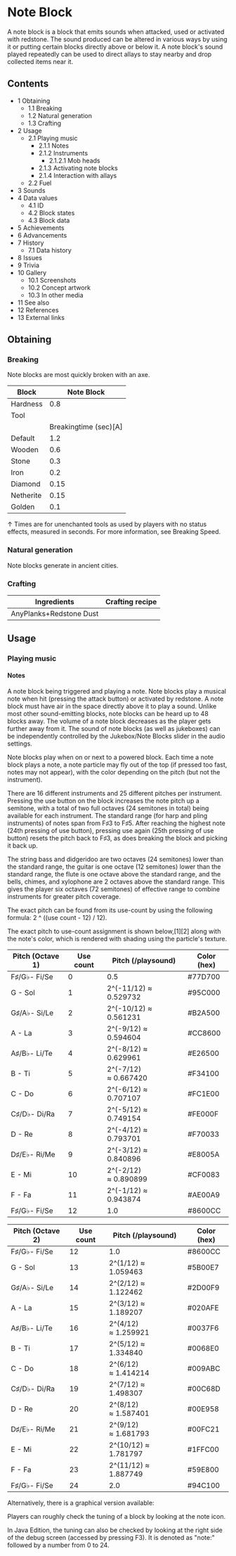 # Note Block
A note block is a block that emits sounds when attacked, used or activated with redstone. The sound produced can be altered in various ways by using it or putting certain blocks directly above or below it. A note block's sound played repeatedly can be used to direct allays to stay nearby and drop collected items near it.

## Contents
- 1 Obtaining
	- 1.1 Breaking
	- 1.2 Natural generation
	- 1.3 Crafting
- 2 Usage
	- 2.1 Playing music
		- 2.1.1 Notes
		- 2.1.2 Instruments
			- 2.1.2.1 Mob heads
		- 2.1.3 Activating note blocks
		- 2.1.4 Interaction with allays
	- 2.2 Fuel
- 3 Sounds
- 4 Data values
	- 4.1 ID
	- 4.2 Block states
	- 4.3 Block data
- 5 Achievements
- 6 Advancements
- 7 History
	- 7.1 Data history
- 8 Issues
- 9 Trivia
- 10 Gallery
	- 10.1 Screenshots
	- 10.2 Concept artwork
	- 10.3 In other media
- 11 See also
- 12 References
- 13 External links

## Obtaining
### Breaking
Note blocks are most quickly broken with an axe.

| Block     | Note Block            |
|-----------|-----------------------|
| Hardness  | 0.8                   |
| Tool      |                       |
|           | Breakingtime (sec)[A] |
| Default   | 1.2                   |
| Wooden    | 0.6                   |
| Stone     | 0.3                   |
| Iron      | 0.2                   |
| Diamond   | 0.15                  |
| Netherite | 0.15                  |
| Golden    | 0.1                   |


↑ Times are for unenchanted tools as used by players with no status effects, measured in seconds. For more information, see Breaking Speed.


### Natural generation
Note blocks generate in ancient cities.

### Crafting
| Ingredients             | Crafting recipe |
|-------------------------|-----------------|
| AnyPlanks+Redstone Dust |                 |

## Usage
### Playing music
#### Notes
A note block being triggered and playing a note.
Note blocks play a musical note when hit (pressing the attack button) or activated by redstone. A note block must have air in the space directly above it to play a sound. Unlike most other sound-emitting blocks, note blocks can be heard up to 48 blocks away. The volume of a note block decreases as the player gets further away from it. The sound of note blocks (as well as jukeboxes) can be independently controlled by the Jukebox/Note Blocks slider in the audio settings.

Note blocks play when on or next to a powered block. Each time a note block plays a note, a note particle may fly out of the top (if pressed too fast, notes may not appear), with the color depending on the pitch (but not the instrument).

There are 16 different instruments and 25 different pitches per instrument. Pressing the use button on the block increases the note pitch up a semitone, with a total of two full octaves (24 semitones in total) being available for each instrument. The standard range (for harp and pling instruments) of notes span from F♯3 to F♯5. After reaching the highest note (24th pressing of use button), pressing use again (25th pressing of use button) resets the pitch back to F♯3, as does breaking the block and picking it back up.

The string bass and didgeridoo are two octaves (24 semitones) lower than the standard range, the guitar is one octave (12 semitones) lower than the standard range, the flute is one octave above the standard range, and the bells, chimes, and xylophone are 2 octaves above the standard range. This gives the player six octaves (72 semitones) of effective range to combine instruments for greater pitch coverage.

The exact pitch can be found from its use-count by using the following formula: 2 ^ ((use count - 12) / 12).

The exact pitch to use-count assignment is shown below,[1][2] along with the note's color, which is rendered with shading using the particle's texture.

| Pitch (Octave 1) | Use count | Pitch (/playsound)    | Color (hex) |
|------------------|-----------|-----------------------|-------------|
| F♯/G♭- Fi/Se     | 0         | 0.5                   | #77D700     |
| G - Sol          | 1         | 2^(-11/12) ≈ 0.529732 | #95C000     |
| G♯/A♭- Si/Le     | 2         | 2^(-10/12) ≈ 0.561231 | #B2A500     |
| A - La           | 3         | 2^(-9/12) ≈ 0.594604  | #CC8600     |
| A♯/B♭- Li/Te     | 4         | 2^(-8/12) ≈ 0.629961  | #E26500     |
| B - Ti           | 5         | 2^(-7/12) ≈ 0.667420  | #F34100     |
| C - Do           | 6         | 2^(-6/12) ≈ 0.707107  | #FC1E00     |
| C♯/D♭- Di/Ra     | 7         | 2^(-5/12) ≈ 0.749154  | #FE000F     |
| D - Re           | 8         | 2^(-4/12) ≈ 0.793701  | #F70033     |
| D♯/E♭- Ri/Me     | 9         | 2^(-3/12) ≈ 0.840896  | #E8005A     |
| E - Mi           | 10        | 2^(-2/12) ≈ 0.890899  | #CF0083     |
| F - Fa           | 11        | 2^(-1/12) ≈ 0.943874  | #AE00A9     |
| F♯/G♭- Fi/Se     | 12        | 1.0                   | #8600CC     |

| Pitch (Octave 2) | Use count | Pitch (/playsound)   | Color (hex) |
|------------------|-----------|----------------------|-------------|
| F♯/G♭- Fi/Se     | 12        | 1.0                  | #8600CC     |
| G - Sol          | 13        | 2^(1/12) ≈ 1.059463  | #5B00E7     |
| G♯/A♭- Si/Le     | 14        | 2^(2/12) ≈ 1.122462  | #2D00F9     |
| A - La           | 15        | 2^(3/12) ≈ 1.189207  | #020AFE     |
| A♯/B♭- Li/Te     | 16        | 2^(4/12) ≈ 1.259921  | #0037F6     |
| B - Ti           | 17        | 2^(5/12) ≈ 1.334840  | #0068E0     |
| C - Do           | 18        | 2^(6/12) ≈ 1.414214  | #009ABC     |
| C♯/D♭- Di/Ra     | 19        | 2^(7/12) ≈ 1.498307  | #00C68D     |
| D - Re           | 20        | 2^(8/12) ≈ 1.587401  | #00E958     |
| D♯/E♭- Ri/Me     | 21        | 2^(9/12) ≈ 1.681793  | #00FC21     |
| E - Mi           | 22        | 2^(10/12) ≈ 1.781797 | #1FFC00     |
| F - Fa           | 23        | 2^(11/12) ≈ 1.887749 | #59E800     |
| F♯/G♭- Fi/Se     | 24        | 2.0                  | #94C100     |

Alternatively, there is a graphical version available:


Players can roughly check the tuning of a block by looking at the note icon.


In Java Edition, the tuning can also be checked by looking at the right side of the debug screen (accessed by pressing F3). It is denoted as "note:" followed by a number from 0 to 24.

